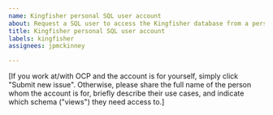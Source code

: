 ```yaml
---
name: Kingfisher personal SQL user account
about: Request a SQL user to access the Kingfisher database from a personal computer.
title: Kingfisher personal SQL user account
labels: kingfisher
assignees: jpmckinney

---
```


[If you work at/with OCP and the account is for yourself, simply click "Submit new issue". Otherwise, please share the full name of the person whom the account is for, briefly describe their use cases, and indicate which schema ("views") they need access to.]
